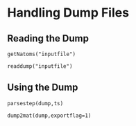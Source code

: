 # Handling Dump Files

## Reading the Dump
```@docs
getNatoms("inputfile")
```
```@docs
readdump("inputfile")
```
## Using the Dump
```@docs
parsestep(dump,ts)
```
```@docs
dump2mat(dump,exportflag=1)
```

